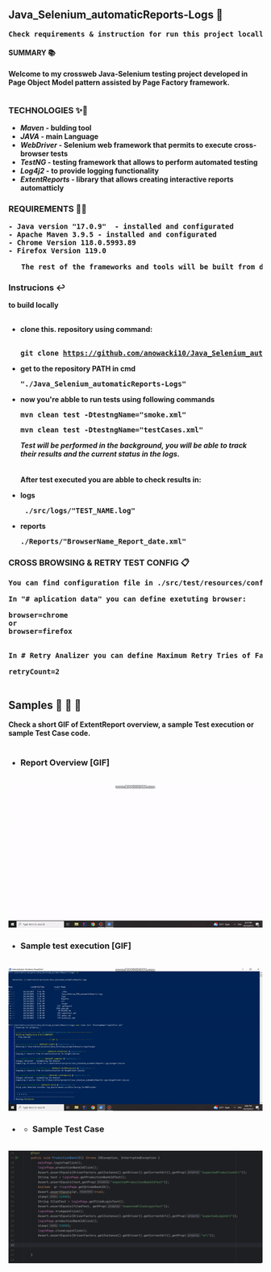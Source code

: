 ## Java_Selenium_automaticReports-Logs 📰
<pre>
<b>Check requirements & instruction for run this project locally or checkout samples bellow 🔽 <b>
</pre>
#### SUMMARY 📚

Welcome to my crossweb Java-Selenium testing project developed in **Page Object Model** pattern assisted by **Page Factory** framework.
<Pre></Pre>
### TECHNOLOGIES ✨💫 
-  <b><i>Maven</b></i> -  bulding tool
-  <b><i>JAVA</b></i> -  main Language
-  <b><i>WebDriver</b></i> -  Selenium web framework that permits to execute cross-browser tests
-  <b><i>TestNG</b></i> -  testing framework that allows to perform automated testing
-  <b><i>Log4j2</b></i> -  to provide logging functionality
-  <b><i>ExtentReports</b></i>  -  library that allows creating interactive reports automatticly

</Pre>
  
### REQUIREMENTS 💂‍♂️
<pre>
- <b>Java version "17.0.9" </b> - installed and configurated
- <b>Apache Maven 3.9.5</b> - installed and configurated
- <b>Chrome Version 118.0.5993.89</b> 
- <b>Firefox Version 119.0 </b>
  
   <b>The rest of the frameworks and tools will be built from dependencies in pom.xml. </b>
</pre>

<h3>Instrucions ↩️</h3> to build locally<br></br>

- **clone this. repository using command:**
  <br></br><pre>git clone https://github.com/anowacki10/Java_Selenium_automaticReports-Logs.git</pre>
- **get to the repository PATH in cmd** <pre> "./Java_Selenium_automaticReports-Logs"</pre>
- **now you're abble to run tests using following commands** <pre>mvn clean test -DtestngName="smoke.xml"</pre> <pre>mvn clean test -DtestngName="testCases.xml"</pre>

  <i>   Test will be performed in the background, you will be able to track their results and the current status in the logs.</i> <br><br/><br>After test executed you are abble to check results in:</br>

- logs <pre> ./src/logs/"TEST_NAME.log"   </pre>
- reports <pre> ./Reports/"BrowserName_Report_date.xml"</pre>

### CROSS BROWSING & RETRY TEST CONFIG 📋 
<pre>
You can find configuration file in ./src/test/resources/config.properties

<b>In "# aplication data" you can define exetuting browser:</b>
  
browser=chrome
or
browser=firefox

  
<b>In # Retry Analizer you can define Maximum Retry Tries of Failed tests</b>
  
retryCount=2

</pre>



## Samples 🙈 🙉 🙊
  Check a short GIF of ExtentReport overview, a sample Test execution or sample Test Case code.
<br></br>
- ### Report Overview [GIF]
<br>![Alt Text](.Attachments/extentReport_overview.gif)</br>
- ### Sample test execution [GIF]
<br>![Alt Text](.Attachments/executeSampleTest.gif)</br>
- - ### Sample Test Case
<br>![Alt Text](.Attachments/sampleTest.png)</br>
